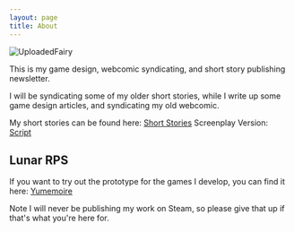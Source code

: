 ```yaml
---
layout: page
title: About
---
```

![UploadedFairy](https://github.com/LWFlouisa/UFBlog/blob/main/images/UploadedFairy/layer_edited.png?raw=true)

This is my game design, webcomic syndicating, and short story publishing newsletter.

I will be syndicating some of my older short stories, while I write up some game design articles, and syndicating my old webcomic.

My short stories can be found here: [Short Stories](https://lwflouisa.github.io/ShortFiction/page/11/)
Screenplay Version: [Script](https://lwflouisa.github.io/UploadedFairyOELN/screenplay.html)

## Lunar RPS
If you want to try out the prototype for the games I develop, you can find it here: [Yumemoire](https://github.com/LWFlouisa/Yumemoire.git)

Note I will never be publishing my work on Steam, so please give that up if that's what you're here for.
